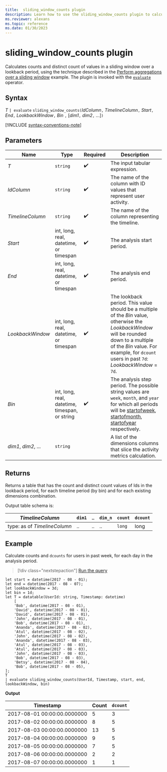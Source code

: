 ```yaml
---
title:  sliding_window_counts plugin
description: Learn how to use the sliding_window_counts plugin to calculate counts and distinct counts of values in a sliding window over a lookback period.
ms.reviewer: alexans
ms.topic: reference
ms.date: 01/30/2023
---
```

# sliding_window_counts plugin

Calculates counts and distinct count of values in a sliding window over a lookback period, using the technique described in the [Perform aggregations over a sliding window](use-aggregation-functions.md#perform-aggregations-over-a-sliding-window) example. The plugin is invoked with the [`evaluate`](evaluate-operator.md) operator.

## Syntax

*T* `| evaluate` `sliding_window_counts(`*IdColumn*`,` *TimelineColumn*`,` *Start*`,` *End*`,` *LookbackWindow*`,` *Bin* `,` [*dim1*`,` *dim2*`,` ...]`)`

[!INCLUDE [syntax-conventions-note](../includes/syntax-conventions-note.md)]

## Parameters

| Name | Type | Required | Description |
|--|--|--|--|
| *T* | `string` |  :heavy_check_mark: | The input tabular expression.|
| *IdColumn* | `string` |  :heavy_check_mark: | The name of the column with ID values that represent user activity. |
| *TimelineColumn* | `string` |  :heavy_check_mark: | The name of the column representing the timeline.|
| *Start* | int, long, real, datetime, or timespan |  :heavy_check_mark: | The analysis start period.|
| *End* | int, long, real, datetime, or timespan |  :heavy_check_mark: | The analysis end period.|
| *LookbackWindow* | int, long, real, datetime, or timespan |  :heavy_check_mark: | The lookback period. This value should be a multiple of the *Bin* value, otherwise the *LookbackWindow* will be rounded down to a multiple of the *Bin* value. For example, for `dcount` users in past `7d`: *LookbackWindow* = `7d`.|
| *Bin* | int, long, real, datetime, timespan, or string |  :heavy_check_mark: | The analysis step period. The possible string values are `week`, `month`, and `year` for which all periods will be [startofweek](startofweek-function.md), [startofmonth](startofmonth-function.md), [startofyear](startofyear-function.md) respectively. |
| *dim1*, *dim2*, ... | `string` | | A list of the dimensions columns that slice the activity metrics calculation.|

## Returns

Returns a table that has the count and distinct count values of Ids in the lookback period, for each timeline period (by bin) and for each existing dimensions combination.

Output table schema is:

|*TimelineColumn*|`dim1`|..|`dim_n`|`count`|`dcount`|
|---|---|---|---|---|---|
|type: as of *TimelineColumn*|..|..|..| `long` |long|

## Example

Calculate counts and `dcounts` for users in past week, for each day in the analysis period. 

> [!div class="nextstepaction"]
> <a href="https://dataexplorer.azure.com/clusters/help/databases/Samples?query=H4sIAAAAAAAAA63TQWvCMBQH8Hs/xbtpIYJtNxTLDhu76LljhzEk7QsuGJPRpIrgh99rM50MWiLYQiD0R96f8o8SDqzjtYMnQO6EkzsxTqfJDCYwnbdLEueRIiU09ppZnEOHlDHbklfbd6nRHMhnmIP/VEpN+wT9aYU/i95SifGbFfUSF5SklnrDoKAJlGr3vbgMjCOg56NbRy+mHLHevAy8euV7iXd0K/OlA1hYuGfNNfJemBI8S9eoQReQLg2dm/3BobE3s8F0WdC/u1LC2WOvewg67bFVn3lURCcQe64aUmCVRCrg+tDVd12ZRjv7286rVjJ/ZVh7J9i/zrO26PEPos0Ri1cDAAA=" target="_blank">Run the query</a>

```kusto
let start = datetime(2017 - 08 - 01);
let end = datetime(2017 - 08 - 07); 
let lookbackWindow = 3d;  
let bin = 1d;
let T = datatable(UserId: string, Timestamp: datetime)
    [
    'Bob', datetime(2017 - 08 - 01), 
    'David', datetime(2017 - 08 - 01), 
    'David', datetime(2017 - 08 - 01), 
    'John', datetime(2017 - 08 - 01), 
    'Bob', datetime(2017 - 08 - 01), 
    'Ananda', datetime(2017 - 08 - 02),  
    'Atul', datetime(2017 - 08 - 02), 
    'John', datetime(2017 - 08 - 02), 
    'Ananda', datetime(2017 - 08 - 03), 
    'Atul', datetime(2017 - 08 - 03), 
    'Atul', datetime(2017 - 08 - 03), 
    'John', datetime(2017 - 08 - 03), 
    'Bob', datetime(2017 - 08 - 03), 
    'Betsy', datetime(2017 - 08 - 04), 
    'Bob', datetime(2017 - 08 - 05), 
];
T
| evaluate sliding_window_counts(UserId, Timestamp, start, end, lookbackWindow, bin)
```

**Output**

|Timestamp|Count|`dcount`|
|---|---|---|
|2017-08-01 00:00:00.0000000|5|3|
|2017-08-02 00:00:00.0000000|8|5|
|2017-08-03 00:00:00.0000000|13|5|
|2017-08-04 00:00:00.0000000|9|5|
|2017-08-05 00:00:00.0000000|7|5|
|2017-08-06 00:00:00.0000000|2|2|
|2017-08-07 00:00:00.0000000|1|1|
